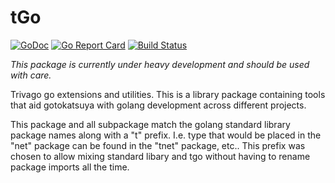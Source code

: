 # tGo

[![GoDoc](https://godoc.org/github.com/gotokatsuya/tgo?status.svg)](https://godoc.org/github.com/gotokatsuya/tgo)
[![Go Report Card](http://goreportcard.com/badge/gotokatsuya/tgo)](http://goreportcard.com/report/gotokatsuya/tgo)
[![Build Status](https://travis-ci.org/gotokatsuya/tgo.svg?branch=master)](https://travis-ci.org/gotokatsuya/tgo)

*This package is currently under heavy development and should be used with care.*

Trivago go extensions and utilities.
This is a library package containing tools that aid gotokatsuya with golang development across different projects.

This package and all subpackage match the golang standard library package names along with a "t" prefix.
I.e. type that would be placed in the "net" package can be found in the "tnet" package, etc..
This prefix was chosen to allow mixing standard libary and tgo without having to rename package imports all the time.
